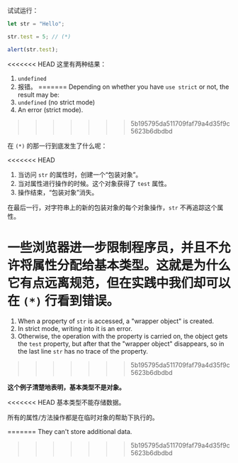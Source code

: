 
试试运行：

```js run
let str = "Hello";

str.test = 5; // (*)

alert(str.test);
```

<<<<<<< HEAD
这里有两种结果：

1. `undefined`
2. 报错。
=======
Depending on whether you have `use strict` or not, the result may be:
1. `undefined` (no strict mode)
2. An error (strict mode).
>>>>>>> 5b195795da511709faf79a4d35f9c5623b6dbdbd

在 `(*)` 的那一行到底发生了什么呢：

<<<<<<< HEAD
1. 当访问 `str` 的属性时，创建一个“包装对象”。
2. 当对属性进行操作的时候。这个对象获得了 `test` 属性。
3. 操作结束，“包装对象”消失。

在最后一行，对字符串上的新的包装对象的每个对象操作，`str` 不再追踪这个属性。

一些浏览器进一步限制程序员，并且不允许将属性分配给基本类型。这就是为什么它有点远离规范，但在实践中我们却可以在 `(*)` 行看到错误。
=======
1. When a property of `str` is accessed, a "wrapper object" is created.
2. In strict mode, writing into it is an error.
3. Otherwise, the operation with the property is carried on, the object gets the `test` property, but after that the "wrapper object" disappears, so in the last line `str` has no trace of the property.
>>>>>>> 5b195795da511709faf79a4d35f9c5623b6dbdbd

**这个例子清楚地表明，基本类型不是对象。**

<<<<<<< HEAD
基本类型不能存储数据。

所有的属性/方法操作都是在临时对象的帮助下执行的。

=======
They can't store additional data.
>>>>>>> 5b195795da511709faf79a4d35f9c5623b6dbdbd
